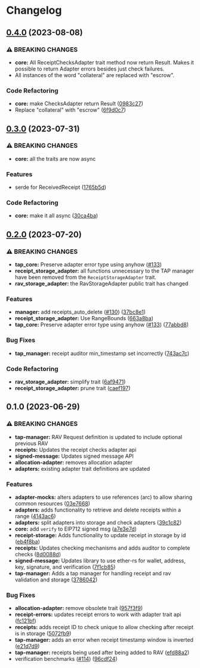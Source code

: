 # Changelog

## [0.4.0](https://github.com/semiotic-ai/timeline-aggregation-protocol/compare/tap_core-v0.3.0...tap_core-v0.4.0) (2023-08-08)


### ⚠ BREAKING CHANGES

* **core:** All ReceiptChecksAdapter trait method now return Result. Makes it possible to return Adapter errors besides just check failures.
* All instances of the word "collateral" are replaced with "escrow".

### Code Refactoring

* **core:** make ChecksAdapter return Result ([0983c27](https://github.com/semiotic-ai/timeline-aggregation-protocol/commit/0983c27c40d2061a51687fa0517add2593d3b934))
* Replace "collateral" with "escrow" ([6f9d0c7](https://github.com/semiotic-ai/timeline-aggregation-protocol/commit/6f9d0c7a54fa445f1e058a65bcfccdef06cf9d02))

## [0.3.0](https://github.com/semiotic-ai/timeline-aggregation-protocol/compare/tap_core-v0.2.0...tap_core-v0.3.0) (2023-07-31)


### ⚠ BREAKING CHANGES

* **core:** all the traits are now async

### Features

* serde for ReceivedReceipt ([1765b5d](https://github.com/semiotic-ai/timeline-aggregation-protocol/commit/1765b5d101e73ff0085e6246252b47e4d5e98890))


### Code Refactoring

* **core:** make it all async ([30ca4ba](https://github.com/semiotic-ai/timeline-aggregation-protocol/commit/30ca4ba7da05959d380b653de0307af273c4733d))

## [0.2.0](https://github.com/semiotic-ai/timeline-aggregation-protocol/compare/tap_core-v0.1.0...tap_core-v0.2.0) (2023-07-20)


### ⚠ BREAKING CHANGES

* **tap_core:** Preserve adapter error type using anyhow ([#133](https://github.com/semiotic-ai/timeline-aggregation-protocol/issues/133))
* **receipt_storage_adapter:** all functions unnecessary to the TAP manager have been removed from the `ReceiptStorageAdapter` trait.
* **rav_storage_adapter:** the RavStorageAdapter public trait has changed

### Features

* **manager:** add receipts_auto_delete ([#130](https://github.com/semiotic-ai/timeline-aggregation-protocol/issues/130)) ([37bc8e1](https://github.com/semiotic-ai/timeline-aggregation-protocol/commit/37bc8e1212fb525e15be465bdc0dba4e5349c025))
* **receipt_storage_adapter:** Use RangeBounds ([663a8ba](https://github.com/semiotic-ai/timeline-aggregation-protocol/commit/663a8ba7f0afb74cc17e4eb58802282771cb0bca))
* **tap_core:** Preserve adapter error type using anyhow ([#133](https://github.com/semiotic-ai/timeline-aggregation-protocol/issues/133)) ([77abbd8](https://github.com/semiotic-ai/timeline-aggregation-protocol/commit/77abbd82d5e0c75cd04b1bce55360a312f036bac))


### Bug Fixes

* **tap_manager:** receipt auditor min_timestamp set incorrectly ([743ac7c](https://github.com/semiotic-ai/timeline-aggregation-protocol/commit/743ac7cd252a3723ad01fbd4a1b54cbaf68267af))


### Code Refactoring

* **rav_storage_adapter:** simplify trait ([6af9471](https://github.com/semiotic-ai/timeline-aggregation-protocol/commit/6af9471bea8aeafd415b4f3e7b92a1eb6bec135b))
* **receipt_storage_adapter:** prune trait ([caef197](https://github.com/semiotic-ai/timeline-aggregation-protocol/commit/caef197261f16187402f69091ffea843e6aef970))

## 0.1.0 (2023-06-29)


### ⚠ BREAKING CHANGES

* **tap-manager:** RAV Request definition is updated to include optional previous RAV
* **receipts:** Updates the receipt checks adapter api
* **signed-message:** Updates signed message API
* **allocation-adapter:** removes allocation adapter
* **adapters:** existing adapter trait definitions are updated

### Features

* **adapter-mocks:** alters adapters to use references (arc) to allow sharing common resources ([03e7668](https://github.com/semiotic-ai/timeline-aggregation-protocol/commit/03e7668e3c59d27e6cfc869a3a35ad1434d18d6d))
* **adapters:** adds functionality to retrieve and delete receipts within a range ([4143ac6](https://github.com/semiotic-ai/timeline-aggregation-protocol/commit/4143ac6293751a0e837709bba43d4fc600911bcc))
* **adapters:** split adapters into storage and check adapters ([39c1c82](https://github.com/semiotic-ai/timeline-aggregation-protocol/commit/39c1c827447aceb938ad03643bb7bf08ff330cae))
* **core:** add `verify` to EIP712 signed msg ([a7e3e7d](https://github.com/semiotic-ai/timeline-aggregation-protocol/commit/a7e3e7d18044dbe6937cf725376167171fb177b1))
* **receipt-storage:** Adds functionality to update receipt in storage by id ([eb4f8ba](https://github.com/semiotic-ai/timeline-aggregation-protocol/commit/eb4f8bae233406b6c5d25def4de1d628d7860b1e))
* **receipts:** Updates checking mechanisms and adds auditor to complete checks ([8d0088d](https://github.com/semiotic-ai/timeline-aggregation-protocol/commit/8d0088d6fbc83416737cf33c3e305412741c8ec8))
* **signed-message:** Updates library to use ether-rs for wallet, address, key, signature, and verification ([7f1cb85](https://github.com/semiotic-ai/timeline-aggregation-protocol/commit/7f1cb8586e7577221008588cacd5cc6ad47d1c83))
* **tap-manager:** Adds a tap manager for handling receipt and rav validation and storage ([3786042](https://github.com/semiotic-ai/timeline-aggregation-protocol/commit/378604263a91d3abd9fdad1dd978f1ba715f7aca))


### Bug Fixes

* **allocation-adapter:** remove obsolete trait ([957f3f9](https://github.com/semiotic-ai/timeline-aggregation-protocol/commit/957f3f99efa8b5ebe7f61024f96905b0448c4bed))
* **receipt-errors:** updates receipt errors to work with adapter trait api ([fc121bf](https://github.com/semiotic-ai/timeline-aggregation-protocol/commit/fc121bf21bee2b8bdf0d1db026e97afb2844d75b))
* **receipts:** adds receipt ID to check unique to allow checking after receipt is in storage ([5072fb9](https://github.com/semiotic-ai/timeline-aggregation-protocol/commit/5072fb9ba614d58bcc712778deb451eaefbc993f))
* **tap-manager:** adds an error when receipt timestamp window is inverted ([e21d7d9](https://github.com/semiotic-ai/timeline-aggregation-protocol/commit/e21d7d941b8b298bdda5dc8143b3163f65ca1e85))
* **tap-manager:** receipts being used after being added to RAV ([efd88a2](https://github.com/semiotic-ai/timeline-aggregation-protocol/commit/efd88a214a3737b7bb201cabaf4037284ec5d547))
* verification benchmarks ([#114](https://github.com/semiotic-ai/timeline-aggregation-protocol/issues/114)) ([96cdf24](https://github.com/semiotic-ai/timeline-aggregation-protocol/commit/96cdf24db98a715cec654ff77de1837ba36f81a4))
